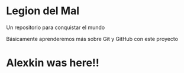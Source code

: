 # Legion del Mal
Un repositorio para conquistar el mundo

Básicamente aprenderemos más sobre Git y GitHub con este proyecto


# Alexkin was here!!